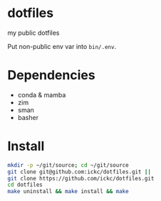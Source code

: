 # dotfiles

my public dotfiles

Put non-public env var into `bin/.env`.

# Dependencies

- conda & mamba
- zim
- sman
- basher

# Install

```bash
mkdir -p ~/git/source; cd ~/git/source
git clone git@github.com:ickc/dotfiles.git ||
git clone https://github.com/ickc/dotfiles.git
cd dotfiles
make uninstall && make install && make
```
